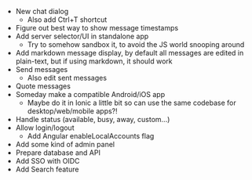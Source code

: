 * New chat dialog
  * Also add Ctrl+T shortcut
* Figure out best way to show message timestamps
* Add server selector/UI in standalone app
  * Try to somehow sandbox it, to avoid the JS world snooping around
* Add markdown message display, by default all messages are edited in plain-text, but if using markdown, it should work
* Send messages
  * Also edit sent messages
* Quote messages
* Someday make a compatible Android/iOS app
  * Maybe do it in Ionic a little bit so can use the same codebase for desktop/web/mobile apps?!
* Handle status (available, busy, away, custom...)
* Allow login/logout
  * Add Angular enableLocalAccounts flag
* Add some kind of admin panel
* Prepare database and API
* Add SSO with OIDC
* Add Search feature
